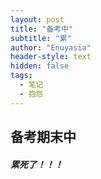 ```yaml
---
layout: post
title: "备考中"
subtitle: "累"
author: "Enuyasia"
header-style: text
hidden: false
tags:
  - 笔记
  - 抱怨
---
```


## 备考期末中  
##### 累死了！！！

